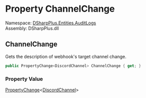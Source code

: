 # Property ChannelChange

Namespace: [DSharpPlus.Entities.AuditLogs](DSharpPlus.Entities.AuditLogs.md)  
Assembly: DSharpPlus.dll

## <a id="DSharpPlus_Entities_AuditLogs_DiscordAuditLogWebhookEntry_ChannelChange"></a>ChannelChange

Gets the description of webhook's target channel change.

```csharp
public PropertyChange<DiscordChannel> ChannelChange { get; }
```

### Property Value

[PropertyChange](DSharpPlus.Entities.AuditLogs.PropertyChange\-1.md)<[DiscordChannel](DSharpPlus.Entities.DiscordChannel.md)\>

